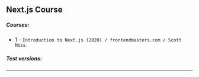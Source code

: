 
## Next.js Course

##### Courses:

- 1 - ``Introduction to Next.js (2020) / frontendmasters.com / Scott Moss.``

##### Test versions:

---
